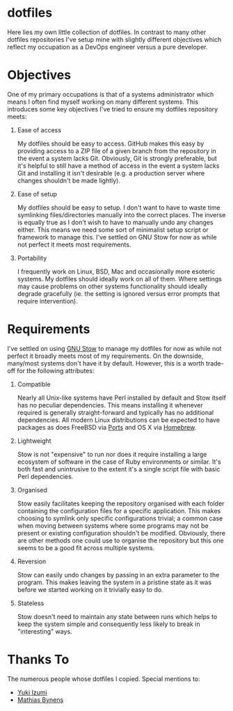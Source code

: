 dotfiles
========

Here lies my own little collection of dotfiles. In contrast to many other dotfiles repositories I've setup mine with slightly different objectives which reflect my occupation as a DevOps engineer versus a pure developer.


Objectives
==========

One of my primary occupations is that of a systems administrator which means I often find myself working on many different systems. This introduces some key objectives I've tried to ensure my dotfiles repository meets:

1.  Ease of access

    My dotfiles should be easy to access. GitHub makes this easy by providing access to a ZIP file of a given branch from the repository in the event a system lacks Git. Obviously, Git is strongly preferable, but it's helpful to still have a method of access in the event a system lacks Git and installing it isn't desirable (e.g. a production server where changes shouldn't be made lightly).

2.  Ease of setup

    My dotfiles should be easy to setup. I don't want to have to waste time symlinking files/directories manually into the correct places. The inverse is equally true as I don't wish to have to manually undo any changes either. This means we need some sort of minimalist setup script or framework to manage this. I've settled on GNU Stow for now as while not perfect it meets most requirements.

3.  Portability

    I frequently work on Linux, BSD, Mac and occasionally more esoteric systems. My dotfiles should ideally work on all of them. Where settings may cause problems on other systems functionality should ideally degrade gracefully (ie. the setting is ignored versus error prompts that require intervention).


Requirements
============

I've settled on using [GNU Stow](http://www.gnu.org/software/stow/) to manage my dotfiles for now as while not perfect it broadly meets most of my requirements. On the downside, many/most systems don't have it by default. However, this is a worth trade-off for the following attributes:

1.  Compatible

    Nearly all Unix-like systems have Perl installed by default and Stow itself has no peculiar dependencies. This means installing it whenever required is generally straight-forward and typically has no additional dependencies. All modern Linux distributions can be expected to have packages as does FreeBSD via [Ports](http://www.freshports.org/) and OS X via [Homebrew](http://brew.sh/).

2.  Lightweight

    Stow is not "expensive" to run nor does it require installing a large ecosystem of software in the case of Ruby environments or similar. It's both fast and unintrusive to the extent it's a single script file with basic Perl dependencies.

3.  Organised

    Stow easily facilitates keeping the repository organised with each folder containing the configuration files for a specific application. This makes choosing to symlink only specific configurations trivial; a common case when moving between systems where some programs may not be present or existing configuration shouldn't be modified. Obviously, there are other methods one could use to organise the repository but this one seems to be a good fit across multiple systems.

4.  Reversion

    Stow can easily undo changes by passing in an extra parameter to the program. This makes leaving the system in a pristine state as it was before we started working on it trivially easy to do.

5.  Stateless

    Stow doesn't need to maintain any state between runs which helps to keep the system simple and consequently less likely to break in "interesting" ways.


Thanks To
=========

The numerous people whose dotfiles I copied. Special mentions to:

* [Yuki Izumi](https://github.com/kivikakk)
* [Mathias Bynens](https://github.com/mathiasbynens)
